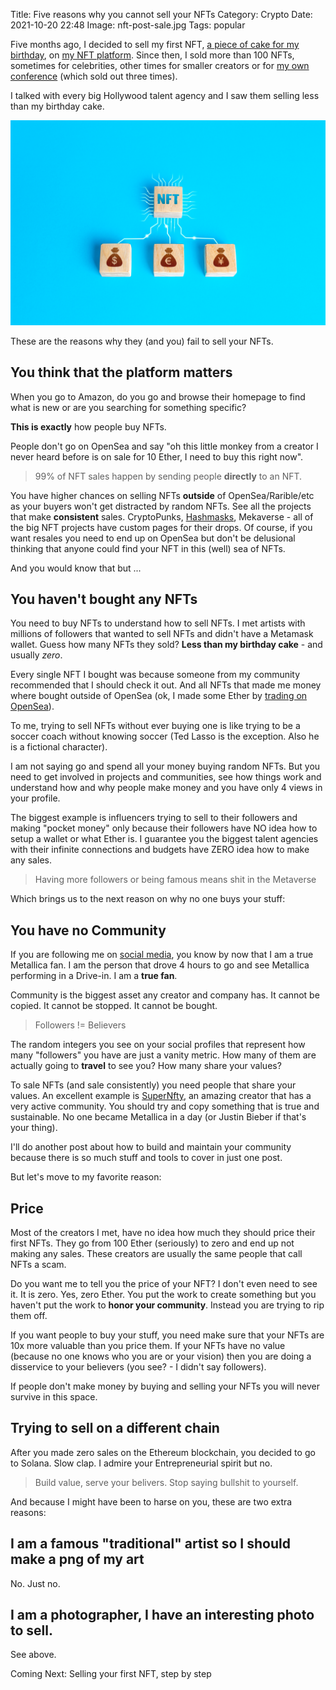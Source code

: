 Title: Five reasons why you cannot sell your NFTs 
Category: Crypto 
Date: 2021-10-20 22:48
Image: nft-post-sale.jpg
Tags: popular

Five months ago, I decided to sell my first NFT, [a piece of cake for my birthday](my-birthday-cake-as-an-nft), on [my NFT platform](https://omgdrops.com/). Since then, I sold more than 100 NFTs, sometimes for celebrities, other times for smaller creators or for [my own conference](https://jon.io/i-organized-my-own-conference-like-gary-vee-in-30-days) (which sold out three times).

I talked with every big Hollywood talent agency and I saw them selling less than my birthday cake. 

![](images/nft-post-sale.jpg)

These are the reasons why they (and you) fail to sell your NFTs.

## You think that the platform matters

When you go to Amazon, do you go and browse their homepage to find what is new or are you searching for something specific?

**This is exactly** how people buy NFTs. 

People don't go on OpenSea and say "oh this little monkey from a creator I never heard before is on sale for 10 Ether, I need to buy this right now". 

> 99% of NFT sales happen by sending people **directly** to an NFT. 

You have higher chances on selling NFTs **outside** of OpenSea/Rarible/etc as your buyers won't get distracted by random NFTs. 
See all the projects that make **consistent** sales. CryptoPunks, [Hashmasks](i-bought-this-image-for-1500-and-i-sold-it-for-50-in-two-weeks), Mekaverse - all of the big NFT projects have custom pages for their drops. Of course, if you want resales you need to end up on OpenSea but don't be delusional thinking that anyone could find your NFT in this (well) sea of NFTs.

And you would know that but ...

## You haven't bought any NFTs

You need to buy NFTs to understand how to sell NFTs. I met artists with millions of followers that wanted to sell NFTs and didn't have a Metamask wallet. Guess how many NFTs they sold? **Less than my birthday cake** - and usually *zero*. 

Every single NFT I bought was because someone from my community recommended that I should check it out. And all NFTs that made me money where bought outside of OpenSea (ok, I made some Ether by [trading on OpenSea](i-bought-this-image-for-1500-and-i-sold-it-for-50-in-two-weeks)).

To me, trying to sell NFTs without ever buying one is like trying to be a soccer coach without knowing soccer (Ted Lasso is the exception. Also he is a fictional character). 

I am not saying go and spend all your money buying random NFTs. But you need to get involved in projects and communities, see how things work and understand how and why people make money and you have only 4 views in your profile.

The biggest example is influencers trying to sell to their followers and making "pocket money" only because their followers have NO idea how to setup a wallet or what Ether is. I guarantee you the biggest talent agencies with their infinite connections and budgets have ZERO idea how to make any sales.

> Having more followers or being famous means shit in the Metaverse

Which brings us to the next reason on why no one buys your stuff:

## You have no Community

If you are following me on [social media](https://www.instagram.com/jonvictory/), you know by now that I am a true Metallica fan. I am the person that drove 4 hours to go and see Metallica performing in a Drive-in. I am a **true fan**. 

Community is the biggest asset any creator and company has. It cannot be copied. It cannot be stopped. It cannot be bought. 

> Followers != Believers

The random integers you see on your social profiles that represent how many "followers" you have are just a vanity metric. How many of them are actually going to **travel** to see you? How many share your values?

To sale NFTs (and sale consistently) you need people that share your values. An excellent example is [SuperNfty](https://www.supernfty.com/), an amazing creator that has a very active community. You should try and copy something that is true and sustainable. No one became Metallica in a day (or Justin Bieber if that's your thing).

I'll do another post about how to build and maintain your community because there is so much stuff and tools to cover in just one post.

But let's move to my favorite reason:

## Price

Most of the creators I met, have no idea how much they should price their first NFTs. They go from 100 Ether (seriously) to zero and end up not 
making any sales. These creators are usually the same people that call NFTs a scam. 

Do you want me to tell you the price of your NFT? I don't even need to see it. It is zero. Yes, zero Ether. You put the work to create something but you haven't put the work to **honor your community**. Instead you are trying to rip them off. 

If you want people to buy your stuff, you need make sure that your NFTs are 10x more valuable than you price them. If your NFTs have no value (because no one knows who you are or your vision) then you are doing a disservice to your believers (you see? - I didn't say followers).

If people don't make money by buying and selling your NFTs you will never survive in this space.

## Trying to sell on a different chain

After you made zero sales on the Ethereum blockchain, you decided to go to Solana. Slow clap. I admire your Entrepreneurial spirit but no. 

> Build value, serve your belivers. Stop saying bullshit to yourself.

And because I might have been to harse on you, these are two extra reasons: 

## I am a famous "traditional" artist so I should make a png of my art

No. Just no.

## I am a photographer, I have an interesting photo to sell.

See above.

Coming Next: Selling your first NFT, step by step